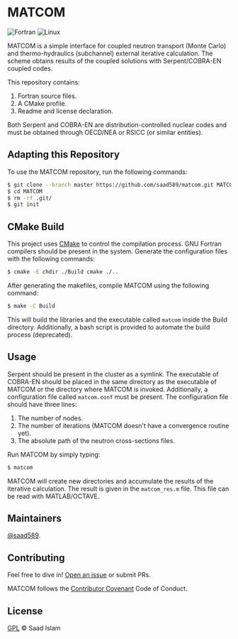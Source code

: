 # MATCOM

![Fortran](https://img.shields.io/badge/Fortran-%23734F96.svg?style=for-the-badge&logo=fortran&logoColor=white)
![Linux](https://img.shields.io/badge/Linux-FCC624?style=for-the-badge&logo=linux&logoColor=black)

MATCOM is a simple interface for coupled neutron transport (Monte Carlo)
and thermo-hydraulics (subchannel) external iterative calculation.
The scheme obtains results of the coupled solutions with Serpent/COBRA-EN coupled codes.


This repository contains:

1. Fortran source files.
2. A CMake profile. 
3. Readme and license declaration.

Both Serpent and COBRA-EN are distribution-controlled nuclear codes and must be obtained through OECD/NEA or RSICC (or similar entities).  

## Adapting this Repository

To use the MATCOM repository, run the following commands:

```sh
$ git clone --branch master https://github.com/saad589/matcom.git MATCOM
$ cd MATCOM
$ rm -rf .git/
$ git init
```

## CMake Build

This project uses [CMake](https://cmake.org/) to control the compilation process. GNU Fortran compilers should be present in the system. Generate the configuration files with the following commands: 

```sh
$ cmake -E chdir ./Build cmake ./..
```

After generating the makefiles, compile MATCOM using the following command: 
```sh
$ make -C Build 
```

This will build the libraries and the executable called ``matcom`` inside the Build directory. Additionally, a bash script is provided to automate the build process (deprecated). 

## Usage

Serpent should be present in the cluster as a symlink. The executable of COBRA-EN should be placed in the same directory as the executable of MATCOM or the directory where MATCOM is invoked. Additionally, a configuration file called ``matcom.conf`` must be present. The configuration file should have three lines:

1. The number of nodes.
2. The number of iterations (MATCOM doesn't have a convergence routine yet).
3. The absolute path of the neutron cross-sections files. 


Run MATCOM by simply typing:  

```sh
$ matcom 
```
MATCOM will create new directories and accumulate the results of the iterative calculation. The result is given in the ``matcom_res.m`` file. This file can be read with MATLAB/OCTAVE. 


## Maintainers

[@saad589](https://github.com/saad589).

## Contributing

Feel free to dive in! [Open an issue](https://github.com/saad589/matcom/issues/new) or submit PRs.

MATCOM follows the [Contributor Covenant](http://contributor-covenant.org/version/1/3/0/) Code of Conduct.


## License

[GPL](LICENSE) © Saad Islam
